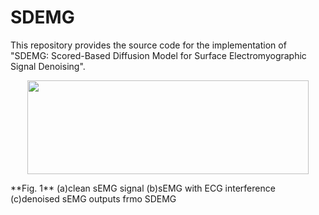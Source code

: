 # SDEMG
This repository provides the source code for the implementation of "SDEMG: Scored-Based Diffusion Model for Surface Electromyographic Signal Denoising". 
<p align="center">
  <img src=https://github.com/tonyliu0910/DiffuEMG/assets/71209514/995afbd0-98b8-442a-92aa-cec988d289cb width="450" height="150">
  <figcaption> **Fig. 1** (a)clean sEMG signal (b)sEMG with ECG interference (c)denoised sEMG outputs frmo SDEMG</figcaption>
</p>

